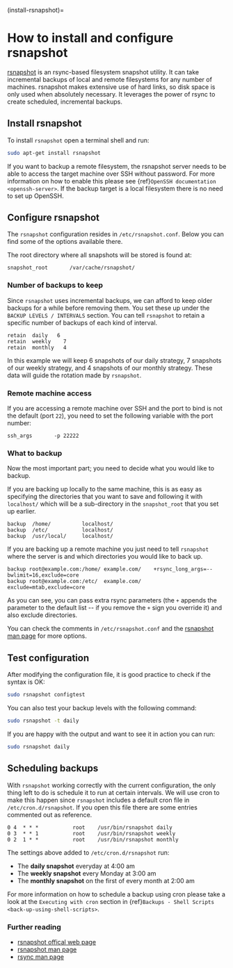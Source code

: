 (install-rsnapshot)=
# How to install and configure rsnapshot

[rsnapshot](https://rsnapshot.org/) is an rsync-based filesystem snapshot utility. It can take incremental backups of local and remote filesystems for any number of machines. rsnapshot makes extensive use of hard links, so disk space is only used when absolutely necessary. It leverages the power of rsync to create scheduled, incremental backups.

## Install rsnapshot

To install `rsnapshot` open a terminal shell and run:

```bash
sudo apt-get install rsnapshot
```

If you want to backup a remote filesystem, the rsnapshot server needs to be able to access the target machine over SSH without password. For more information on how to enable this please see {ref}`OpenSSH documentation <openssh-server>`. If the backup target is a local filesystem there is no need to set up OpenSSH.
 
## Configure rsnapshot

The `rsnapshot` configuration resides in `/etc/rsnapshot.conf`. Below you can find some of the options available there.

The root directory where all snapshots will be stored is found at:

```console
snapshot_root       /var/cache/rsnapshot/
```

### Number of backups to keep

Since `rsnapshot` uses incremental backups, we can afford to keep older backups for a while before removing them. You set these up under the `BACKUP LEVELS / INTERVALS` section. You can tell `rsnapshot` to retain a specific number of backups of each kind of interval. 

```console
retain  daily   6
retain  weekly    7
retain  monthly   4
```

In this example we will keep 6 snapshots of our daily strategy, 7 snapshots of our weekly strategy, and 4 snapshots of our monthly strategy. These data will guide the rotation made by `rsnapshot`.

### Remote machine access

If you are accessing a remote machine over SSH and the port to bind is not the default (port `22`), you need to set the following variable with the port number:

```console
ssh_args       -p 22222
```

### What to backup

Now the most important part; you need to decide what you would like to backup.

If you are backing up locally to the same machine, this is as easy as specifying the directories that you want to save and following it with `localhost/` which will be a sub-directory in the `snapshot_root` that you set up earlier.

```console
backup  /home/          localhost/
backup  /etc/           localhost/
backup  /usr/local/     localhost/
```

If you are backing up a remote machine you just need to tell `rsnapshot` where the server is and which directories you would like to back up.

```console
backup root@example.com:/home/ example.com/    +rsync_long_args=--bwlimit=16,exclude=core
backup root@example.com:/etc/  example.com/    exclude=mtab,exclude=core
```

As you can see, you can pass extra rsync parameters (the `+` appends the parameter to the default list -- if you remove the `+` sign you override it) and also exclude directories.

You can check the comments in `/etc/rsnapshot.conf` and the [rsnapshot man page](http://manpages.ubuntu.com/manpages/focal/man1/rsnapshot.1.html) for more options.

## Test configuration

After modifying the configuration file, it is good practice to check if the syntax is OK:

```bash
sudo rsnapshot configtest
```

You can also test your backup levels with the following command:

```bash
sudo rsnapshot -t daily
```

If you are happy with the output and want to see it in action you can run:

```bash
sudo rsnapshot daily
```

## Scheduling backups

With `rsnapshot` working correctly with the current configuration, the only thing left to do is schedule it to run at certain intervals. We will use cron to make this happen since `rsnapshot` includes a default cron file in `/etc/cron.d/rsnapshot`. If you open this file there are some entries commented out as reference.

```text
0 4  * * *           root    /usr/bin/rsnapshot daily
0 3  * * 1           root    /usr/bin/rsnapshot weekly
0 2  1 * *           root    /usr/bin/rsnapshot monthly
```

The settings above added to `/etc/cron.d/rsnapshot` run:

 * The **daily snapshot** everyday at 4:00 am
 * The **weekly snapshot** every Monday at 3:00 am
 * The **monthly snapshot** on the first of every month at 2:00 am

For more information on how to schedule a backup using cron please take a look at the `Executing with cron` section in {ref}`Backups - Shell Scripts <back-up-using-shell-scripts>`.

### Further reading

* [rsnapshot offical web page](https://rsnapshot.org/)
* [rsnapshot man page](http://manpages.ubuntu.com/manpages/focal/man1/rsnapshot.1.html)
* [rsync man page](http://manpages.ubuntu.com/manpages/focal/man1/rsync.1.html)
